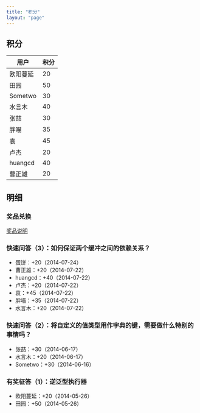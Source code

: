 ```yaml
---
title: "积分"
layout: "page"
---
```


## 积分

用户  | 积分
---- | -----
欧阳蔓延 | 20
田园 | 50
Sometwo | 30
水言木 | 40
张喆 | 30
胖喵 | 35
袁 | 45
卢杰 | 20
huangcd | 40
曹正雄 | 20
    
## 明细

### 奖品兑换

[奖品说明](awards.html)

### 快速问答（3）：如何保证两个缓冲之间的依赖关系？

* 蛋饼：+20（2014-07-24）
* 曹正雄：+20（2014-07-22）
* huangcd：+40（2014-07-22）
* 卢杰：+20（2014-07-22）
* 袁：+45（2014-07-22）
* 胖喵：+35（2014-07-22）
* 水言木：+20（2014-07-22）

<!--
* edge：0（2014-07-23）
* vzxb: 0（2014-07-23）
* 李永: 0（2014-07-23）
* maming: 0（2014-07-23）
* 蛋饼：0（2014-07-22）
* blueiceq：0（2014-07-22）
* 文少：0（2014-07-22）
* cmm.：0（2014-07-22）
* 李永：0（2014-07-22）
* fairjm：0（2014-07-22）
-->

### 快速问答（2）：将自定义的值类型用作字典的键，需要做什么特别的事情吗？

* 张喆：+30（2014-06-17）
* 水言木：+20（2014-06-17）
* Sometwo：+30（2014-06-16）

### 有奖征答（1）：逆泛型执行器

* 欧阳蔓延：+20（2014-05-26）
* 田园：+50（2014-05-26）

